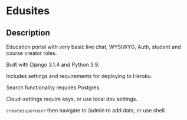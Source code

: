 # Edusites

## Description

Education portal with very basic live chat, WYSIWYG, Auth, student and course creator roles. 

Built with Django 3.1.4 and Python 3.9.

Includes settings and requirements for deploying to Heroku.

Search functionality requires Postgres.

Cloud-settings require keys, or use local dev settings. 

`createsuperuser` then navigate to /admin to add data, or use shell.
